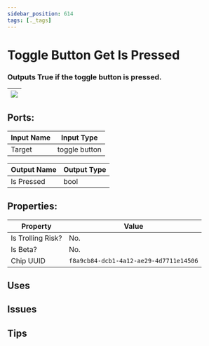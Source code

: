 ```yaml
---
sidebar_position: 614
tags: [._tags]
---
```


# Toggle Button Get Is Pressed


### Outputs True if the toggle button is pressed.

| ![](https://images-ext-2.discordapp.net/external/MPmIaQzlEPmgGWlgi-WxBBXt0Bjv_zWPkg1y1f_sy3s/https/www.recroomcircuits.com/image/circuit/absolute-value?width=206&height=108) |
|-----|

## Ports:

| Input Name | Input Type |
|-----------|-----------|
| Target | toggle button |

| Output Name | Output Type |
|-----------|-----------|
| Is Pressed | bool |

## Properties:

| Property  | Value |
|-------------------|-----------|
| Is Trolling Risk? | No. |
| Is Beta? | No. |
| Chip UUID | `f8a9cb84-dcb1-4a12-ae29-4d7711e14506` |

## Uses

## Issues

## Tips